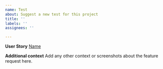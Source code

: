 ```yaml
---
name: Test
about: Suggest a new test for this project
title: ''
labels: ''
assignees: ''

---
```


**User Story**
[Name](link)

**Additional context**
Add any other context or screenshots about the feature request here.
